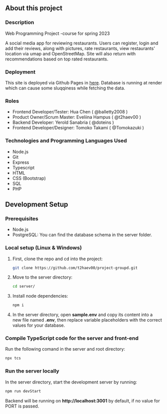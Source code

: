 ## About this project

### Description
Web Programming Project -course for spring 2023

A social media app for reviewing restaurants. Users can register, login and add their reviews, along with pictures, rate restaurants, view restaurants' location via umap and OpenStreetMap. Site will also return with recommendations based on top rated restaurants.

### Deployment
This site is deployed via Github Pages in <a href="https://t2haev00.github.io/project-groupd/">here</a>. Database is running at render which can cause some sluqqiness while fetching the data.

### Roles
- Frontend Developer/Tester: Hua Chen ( @balletty2008 ) 
- Product Owner/Scrum Master: Eveliina Hampus ( @t2haev00 ) 
- Backend Developer: Yerold Sanabria ( @doteins )
- Frontend Developer/Designer: Tomoko Takami ( @Tomokazuki )

### Technologies and Programming Languages Used
- Node.js
- Git
- Express
- Typescript
- HTML
- CSS (Bootstrap)
- SQL
- PHP

## Development Setup

### Prerequisites
- Node.js
- PostgreSQL: You can find the database schema in the server folder.

### Local setup (Linux & Windows)

1. First, clone the repo and cd into the project:
   ```sh
   git clone https://github.com/t2haev00/project-groupd.git
   ```
   
2. Move to the server directory:
   ```sh
   cd server/
   ```
   
3. Install node dependencies:
   ```sh
   npm i
   ```
   
4. In the server directory, open **sample.env** and copy its content into a new file named **.env**, then replace variable placeholders with the correct values for your database.

### Compile TypeScript code for the server and front-end
Run the following comand in the server and root directory:
   ```sh
   npx tcs
   ```
  
### Run the server locally
In the server directory, start the development server by running:
   ```sh
   npm run devStart
   ```
Backend will be running on **http://localhost:3001** by default, if no value for PORT is passed.

